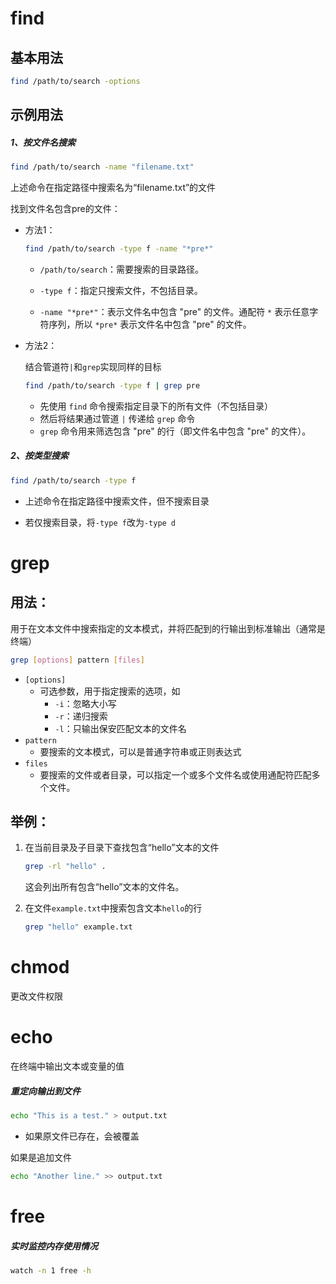 # find

## 基本用法

```bash
find /path/to/search -options
```

## 示例用法

##### 1、按文件名搜索

```bash
find /path/to/search -name "filename.txt"
```

上述命令在指定路径中搜索名为“filename.txt”的文件

找到文件名包含pre的文件：

- 方法1：

  ```bash
  find /path/to/search -type f -name "*pre*"
  ```

  - `/path/to/search`：需要搜索的目录路径。

  - `-type f`：指定只搜索文件，不包括目录。

  - `-name "*pre*"`：表示文件名中包含 "pre" 的文件。通配符 `*` 表示任意字符序列，所以 `*pre*` 表示文件名中包含 "pre" 的文件。

- 方法2：

  结合管道符`|`和`grep`实现同样的目标

  ```bash
  find /path/to/search -type f | grep pre
  ```

  - 先使用 `find` 命令搜索指定目录下的所有文件（不包括目录）
  - 然后将结果通过管道 `|` 传递给 `grep` 命令
  - `grep` 命令用来筛选包含 "pre" 的行（即文件名中包含 "pre" 的文件）。

##### 2、按类型搜索

```bash
find /path/to/search -type f
```

- 上述命令在指定路径中搜索文件，但不搜索目录

- 若仅搜索目录，将`-type f`改为`-type d`

# grep

## 用法：

用于在文本文件中搜索指定的文本模式，并将匹配到的行输出到标准输出（通常是终端）

```bash
grep [options] pattern [files]
```

- `[options]`
  - 可选参数，用于指定搜索的选项，如
    - `-i`：忽略大小写
    - `-r`：递归搜索
    - `-l`：只输出保安匹配文本的文件名
- `pattern`
  - 要搜索的文本模式，可以是普通字符串或正则表达式
- `files`
  - 要搜索的文件或者目录，可以指定一个或多个文件名或使用通配符匹配多个文件。

## 举例：

1. 在当前目录及子目录下查找包含“hello”文本的文件

   ```bash
   grep -rl "hello" .
   ```

   这会列出所有包含“hello”文本的文件名。

2. 在文件`example.txt`中搜索包含文本`hello`的行

   ```bash
   grep "hello" example.txt 
   ```


# chmod

更改文件权限



# echo

在终端中输出文本或变量的值

##### 重定向输出到文件

```bash
echo "This is a test." > output.txt
```

- 如果原文件已存在，会被覆盖

如果是追加文件

```bash
echo "Another line." >> output.txt
```



# free

##### 实时监控内存使用情况

```bash
watch -n 1 free -h
```

